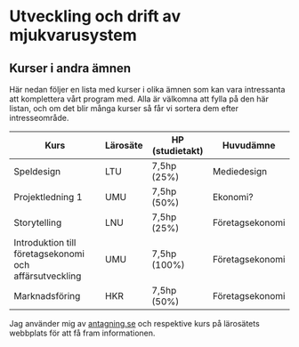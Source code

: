 # Utveckling och drift av mjukvarusystem

## Kurser i andra ämnen

Här nedan följer en lista med kurser i olika ämnen som kan vara intressanta att komplettera vårt program med. Alla är välkomna att fylla på den här listan, och om det blir många kurser så får vi sortera dem efter intresseområde.

|Kurs                                                  |Lärosäte |HP (studietakt) |Huvudämne       |
|------------------------------------------------------|---------|----------------|----------------|
|Speldesign                                            |LTU      |7,5hp (25%)     |Mediedesign     |
|Projektledning 1                                      |UMU      |7,5hp (50%)     |Ekonomi?        |
|Storytelling                                          |LNU      |7,5hp (25%)     |Företagsekonomi |
|Introduktion till företagsekonomi och affärsutveckling|UMU      |7,5hp (100%)    |Företagsekonomi |
|Marknadsföring                                        |HKR      |7,5hp (50%)     |Företagsekonomi |

Jag använder mig av [antagning.se](https://www.antagning.se "Antagning.se") och respektive kurs på lärosätets webbplats för att få fram informationen.
